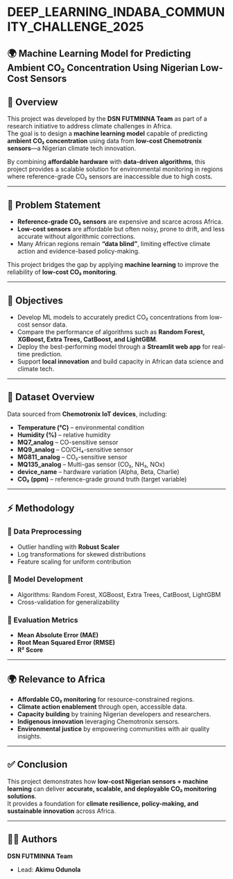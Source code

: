 # DEEP_LEARNING_INDABA_COMMUNITY_CHALLENGE_2025

## 🌍 Machine Learning Model for Predicting Ambient CO₂ Concentration Using Nigerian Low-Cost Sensors  

## 📌 Overview  
This project was developed by the **DSN FUTMINNA Team** as part of a research initiative to address climate challenges in Africa.  
The goal is to design a **machine learning model** capable of predicting **ambient CO₂ concentration** using data from **low-cost Chemotronix sensors**—a Nigerian climate tech innovation.  

By combining **affordable hardware** with **data-driven algorithms**, this project provides a scalable solution for environmental monitoring in regions where reference-grade CO₂ sensors are inaccessible due to high costs.  

---

## 🎯 Problem Statement  
- **Reference-grade CO₂ sensors** are expensive and scarce across Africa.  
- **Low-cost sensors** are affordable but often noisy, prone to drift, and less accurate without algorithmic corrections.  
- Many African regions remain **“data blind”**, limiting effective climate action and evidence-based policy-making.  

This project bridges the gap by applying **machine learning** to improve the reliability of **low-cost CO₂ monitoring**.  

---

## 📝 Objectives  
- Develop ML models to accurately predict CO₂ concentrations from low-cost sensor data.  
- Compare the performance of algorithms such as **Random Forest, XGBoost, Extra Trees, CatBoost, and LightGBM**.  
- Deploy the best-performing model through a **Streamlit web app** for real-time prediction.  
- Support **local innovation** and build capacity in African data science and climate tech.  

---

## 📂 Dataset Overview  
Data sourced from **Chemotronix IoT devices**, including:  
- **Temperature (°C)** – environmental condition  
- **Humidity (%)** – relative humidity  
- **MQ7_analog** – CO-sensitive sensor  
- **MQ9_analog** – CO/CH₄-sensitive sensor  
- **MG811_analog** – CO₂-sensitive sensor  
- **MQ135_analog** – Multi-gas sensor (CO₂, NH₃, NOx)  
- **device_name** – hardware variation (Alpha, Beta, Charlie)  
- **CO₂ (ppm)** – reference-grade ground truth (target variable)  


---

## ⚡ Methodology  
### 🔹 Data Preprocessing  
- Outlier handling with **Robust Scaler**  
- Log transformations for skewed distributions  
- Feature scaling for uniform contribution  

### 🔹 Model Development  
- Algorithms: Random Forest, XGBoost, Extra Trees, CatBoost, LightGBM  
- Cross-validation for generalizability  

### 🔹 Evaluation Metrics  
- **Mean Absolute Error (MAE)**  
- **Root Mean Squared Error (RMSE)**  
- **R² Score**  

---

## 🌍 Relevance to Africa  
- **Affordable CO₂ monitoring** for resource-constrained regions.  
- **Climate action enablement** through open, accessible data.  
- **Capacity building** by training Nigerian developers and researchers.  
- **Indigenous innovation** leveraging Chemotronix sensors.  
- **Environmental justice** by empowering communities with air quality insights.  

---

## ✅ Conclusion  
This project demonstrates how **low-cost Nigerian sensors + machine learning** can deliver **accurate, scalable, and deployable CO₂ monitoring solutions**.  
It provides a foundation for **climate resilience, policy-making, and sustainable innovation** across Africa.  

---

## 👨‍💻 Authors  
**DSN FUTMINNA Team**  
- Lead: **Akimu Odunola**  

